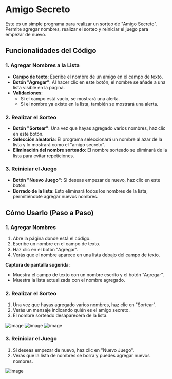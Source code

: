 # Amigo Secreto

Este es un simple programa para realizar un sorteo de "Amigo Secreto". Permite agregar nombres, realizar el sorteo y reiniciar el juego para empezar de nuevo.

## Funcionalidades del Código

### 1. Agregar Nombres a la Lista
- **Campo de texto**: Escribe el nombre de un amigo en el campo de texto.
- **Botón "Agregar"**: Al hacer clic en este botón, el nombre se añade a una lista visible en la página.
- **Validaciones**:
  - Si el campo está vacío, se mostrará una alerta.
  - Si el nombre ya existe en la lista, también se mostrará una alerta.

### 2. Realizar el Sorteo
- **Botón "Sortear"**: Una vez que hayas agregado varios nombres, haz clic en este botón.
- **Selección aleatoria**: El programa seleccionará un nombre al azar de la lista y lo mostrará como el "amigo secreto".
- **Eliminación del nombre sorteado**: El nombre sorteado se eliminará de la lista para evitar repeticiones.

### 3. Reiniciar el Juego
- **Botón "Nuevo Juego"**: Si deseas empezar de nuevo, haz clic en este botón.
- **Borrado de la lista**: Esto eliminará todos los nombres de la lista, permitiéndote agregar nuevos nombres.

## Cómo Usarlo (Paso a Paso)

### 1. Agregar Nombres
1. Abre la página donde está el código.
2. Escribe un nombre en el campo de texto.
3. Haz clic en el botón "Agregar".
4. Verás que el nombre aparece en una lista debajo del campo de texto.

**Captura de pantalla sugerida**:
- Muestra el campo de texto con un nombre escrito y el botón "Agregar".
- Muestra la lista actualizada con el nombre agregado.

### 2. Realizar el Sorteo
1. Una vez que hayas agregado varios nombres, haz clic en "Sortear".
2. Verás un mensaje indicando quién es el amigo secreto.
3. El nombre sorteado desaparecerá de la lista.


![image](https://github.com/user-attachments/assets/90e6c4bb-e100-461a-90b5-26f0cb6426f6)
![image](https://github.com/user-attachments/assets/1535dad4-a12f-4d2f-a8b8-cf128d2ff99a)
![image](https://github.com/user-attachments/assets/af59ab6a-0cc6-4575-93fd-9b6787fd11ef)



### 3. Reiniciar el Juego
1. Si deseas empezar de nuevo, haz clic en "Nuevo Juego".
2. Verás que la lista de nombres se borra y puedes agregar nuevos nombres.

![image](https://github.com/user-attachments/assets/8fed6336-0cbc-441e-a00a-26277d0194fc)



